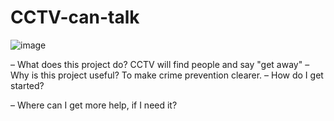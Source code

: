 # CCTV-can-talk
![image](https://user-images.githubusercontent.com/54634455/84468402-b3947680-acb9-11ea-9dfd-8c77789e8cc7.png)

– What does this project do?
CCTV will find people and say "get away"
– Why is this project useful?
To make crime prevention clearer.
– How do I get started?

– Where can I get more help, if I need it?
